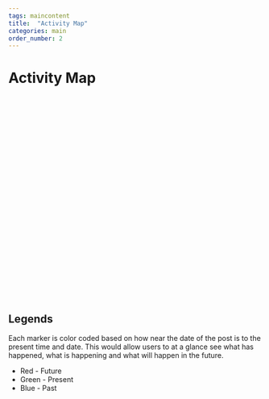 ```yaml
---
tags: maincontent
title:  "Activity Map"
categories: main
order_number: 2
---
```


# Activity Map

<div class="leaflet-container" id="map" style="width: 600px; height: 400px;"></div>

<script>
	const map = L.map('map').setView([-27.41, 134.77], 3);

	const tiles = L.tileLayer('https://tile.openstreetmap.org/{z}/{x}/{y}.png', {
		maxZoom: 19,
		attribution: '&copy; <a href="http://www.openstreetmap.org/copyright">OpenStreetMap</a>'
	}).addTo(map);

	function mapIconColor(postDateStr) {
		const postDate = new Date(postDateStr);
		const currentDate = new Date();
		const oneYear = 365 * 24 * 60 * 60 * 1000; // milliseconds in one year
		const timeDiff = postDate - currentDate;
		const fadeRatio = Math.min(Math.abs(timeDiff) / oneYear, 1); // Ensure it doesn't exceed 1
		const whiteLevel = 80;
		const variableShiftLevel = 255 - whiteLevel;
		if (postDate > currentDate) {
			// Future date - blend from green to red
			let red = Math.floor(variableShiftLevel * fadeRatio) + whiteLevel;
			let green = Math.floor(variableShiftLevel * (1 - fadeRatio)) + whiteLevel;
			let blue = whiteLevel;
			return `rgba(${red}, ${green}, ${blue}, 1)`;
		} else {
			// Past date - blend from green to blue
			let blue = Math.floor(variableShiftLevel * fadeRatio) + whiteLevel;
			let green = Math.floor(variableShiftLevel * (1 - fadeRatio)) + whiteLevel;
			let red = whiteLevel;
			return `rgba(${red}, ${green}, ${blue}, 1)`;
		}
	}

	function divIconGenerateWithColour(mapIconColor) {
		// Based on Narendra Jadhav's solution https://stackoverflow.com/questions/57767359/how-to-load-an-svg-icon-in-leaflet
		const iconSettings = {
			mapIconUrl: '<svg version="1" xmlns="http://www.w3.org/2000/svg" viewBox="0 0 149 178"><path fill="{mapIconColor}" stroke="#FFF" stroke-width="6" stroke-miterlimit="10" d="M126 23l-6-6A69 69 0 0 0 74 1a69 69 0 0 0-51 22A70 70 0 0 0 1 74c0 21 7 38 22 52l43 47c6 6 11 6 16 0l48-51c12-13 18-29 18-48 0-20-8-37-22-51z"/><circle fill="#FFF" cx="74" cy="75" r="20"/></svg>',
			mapIconColor: mapIconColor
		};
		divIcon = L.divIcon({
			className: "leaflet-data-marker",
			html: L.Util.template(iconSettings.mapIconUrl, iconSettings),
			iconAnchor: [12, 32],
			iconSize: [25, 30],
			popupAnchor: [0, -28]
		});
		return divIcon;
	}

	var myFGMarker = new L.FeatureGroup();

{%- for post in collections.posts %}
	{%- if post.data.location %}
	{
		var marker = L.marker([{{post.data.location.latitude}}, {{post.data.location.longitude}}],
						{icon: divIconGenerateWithColour(mapIconColor('{{ post.data.date }}')),
						title: '{{ post.date | date_to_string }} - {{ post.data.title }}'
						})
			.bindPopup(`
						<a style="font-weight:bold" href="{{ post.page.url | url }}">{{ post.data.title }}</a> 
						<br/> <i>{{ post.date | date_to_string }}</i>
						<br/> {{post.data.location.name}}
					{%- if post.data.location.description %}
						<br/> {{post.data.location.description}}
					{%- endif %}
					{%- if post.data.location.address %}
						<br/> <a target="_new" href="https://www.openstreetmap.org/?mlat={{post.data.location.latitude}}&mlon={{post.data.location.longitude}}">{{post.data.location.address}}</a> 
					{%- endif %}
						`);
		myFGMarker.addLayer(marker);
	}
	{%- endif %}
{%- endfor %}

	map.addLayer(myFGMarker);
	map.fitBounds(myFGMarker.getBounds(), {padding: [50, 50]});

</script>

## Legends

Each marker is color coded based on how near the date of the post is to the present time and date.
This would allow users to at a glance see what has happened, what is happening and what will happen in the future.

* Red - Future
* Green - Present
* Blue - Past